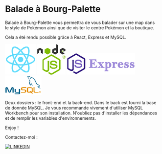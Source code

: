 # Balade à Bourg-Palette

Balade à Bourg-Palette vous permettra de vous balader sur une map dans le style de Pokémon ainsi que de visiter le centre Pokémon et la boutique.

Cela a été rendu possible grâce à React, Express et MySQL.

![React](./images/react_2.png)
![NODEJS](./images/node_2.png)
![Express](./images/express_2.png)
![MYSQL](./images/mysql_2.png)

Deux dossiers : le front-end et la back-end. Dans le back est fourni la base de donnée MySQL. Je vous recommande vivement d'utiliser MySQL Workbench pour son installation.
N'oubliez pas d'installer les dépendances et de remplir les variables d'environnements.

Enjoy !

Contactez-moi :

[![LINKEDIN](https://camo.githubusercontent.com/8bb7c1de40aadb0d8eede2add7716932344b30235088d239831fe0e884de8f82/68747470733a2f2f696d672e736869656c64732e696f2f62616467652f6c696e6b6564696e2532302d2532333030373742352e7376673f267374796c653d666f722d7468652d6261646765266c6f676f3d6c696e6b6564696e266c6f676f436f6c6f723d7768697465)](https://www.linkedin.com/in/yannick-cousin/)
